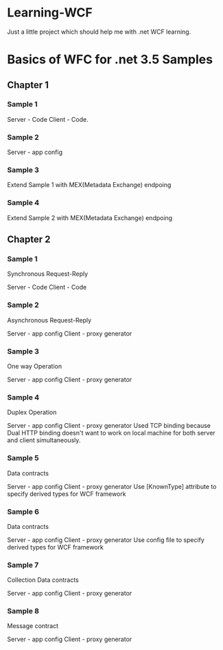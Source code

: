 # Learning-WCF
Just a little project which should help me with .net WCF learning.

# Basics of WFC for .net 3.5 Samples

## Chapter 1

### Sample 1

Server - Code 
Client - Code.

### Sample 2

Server - app config 

### Sample 3

Extend Sample 1 with MEX(Metadata Exchange) endpoing 

### Sample 4

Extend Sample 2 with MEX(Metadata Exchange) endpoing 

## Chapter 2

### Sample 1

Synchronous Request-Reply

Server - Code 
Client - Code

### Sample 2

Asynchronous Request-Reply

Server - app config 
Client - proxy generator

### Sample 3

One way Operation

Server - app config 
Client - proxy generator

### Sample 4

Duplex Operation

Server - app config 
Client - proxy generator
Used TCP binding because Dual HTTP binding doesn't want to work on local machine for both server and client simultaneously.

### Sample 5

Data contracts

Server - app config 
Client - proxy generator
Use [KnownType] attribute to specify derived types for WCF framework


### Sample 6

Data contracts

Server - app config 
Client - proxy generator
Use config file to specify derived types for WCF framework


### Sample 7

Collection Data contracts

Server - app config 
Client - proxy generator

### Sample 8

Message contract

Server - app config 
Client - proxy generator